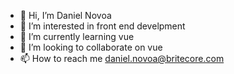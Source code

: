 - 👋 Hi, I’m Daniel Novoa
- 👀 I’m interested in front end develpment
- 🌱 I’m currently learning vue
- 💞️ I’m looking to collaborate on vue
- 📫 How to reach me daniel.novoa@britecore.com

<!---
daniel-novoa-britecore/daniel-novoa-britecore is a ✨ special ✨ repository because its `README.md` (this file) appears on your GitHub profile.
You can click the Preview link to take a look at your changes.
--->
